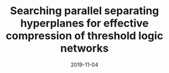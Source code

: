 ---
title: "Searching parallel separating hyperplanes for effective compression of threshold logic networks"
collection: publications
permalink: /publication/2019-11-04-iccad-2019
date: 2019-11-04
venue: 'ICCAD'
paperurl: 'https://doi.org/10.1109/ICCAD45719.2019.8942143'
citation: 'Siang-Yun Lee, Nian-Ze Lee, and Jie-Hong R. Jiang. In Proceedings of the International Conference on Computer-Aided Design, ICCAD, pages 1-8. ACM, 2019.'
---